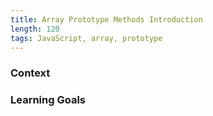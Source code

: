 ```yaml
---
title: Array Prototype Methods Introduction
length: 120
tags: JavaScript, array, prototype
---
```


### Context

### Learning Goals
